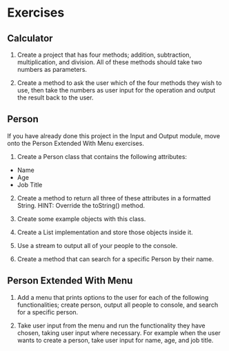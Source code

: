 <h1>Exercises</h1>
<h2>Calculator</h2> 

1. Create a project that has four methods; addition, subtraction, multiplication, and division. All of these methods should take two numbers as parameters. 

2. Create a method to ask the user which of the four methods they wish to use, then take the numbers as user input for the operation and output the result back to the user. 

<h2>Person</h2>

If you have already done this project in the Input and Output module, move onto the Person Extended With Menu exercises.    

1. Create a Person class that contains the following attributes:

* Name
* Age
* Job Title 

2. Create a method to return all three of these attributes in a formatted String. HINT: Override the toString() method.

3. Create some example objects with this class.

4. Create a List implementation and store those objects inside it.

5. Use a stream to output all of your people to the console.

6. Create a method that can search for a specific Person by their name. 

<h2>Person Extended With Menu</h2>  

1. Add a menu that prints options to the user for each of the following functionalities; create person, output all people to console, and search for a specific person. 

2. Take user input from the menu and run the functionality they have chosen, taking user input where necessary.
   For example when the user wants to create a person, take user input for name, age, and job title.
